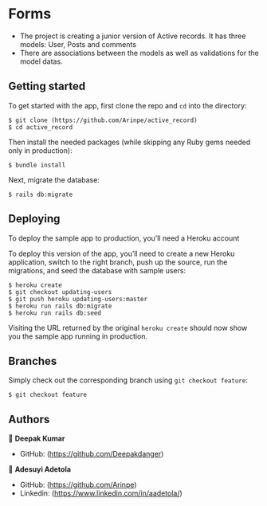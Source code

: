 # Forms

- The project is creating a junior version of Active records. It has three models: User, Posts and comments
- There are associations between the models as well as validations for the model datas.
## Getting started

To get started with the app, first clone the repo and `cd` into the directory:

```
$ git clone (https://github.com/Arinpe/active_record)
$ cd active_record
```

Then install the needed packages (while skipping any Ruby gems needed only in production):

```
$ bundle install
```

Next, migrate the database:

```
$ rails db:migrate
```
## Deploying

To deploy the sample app to production, you’ll need a Heroku account

To deploy this version of the app, you’ll need to create a new Heroku application, switch to the right branch, push up the source, run the migrations, and seed the database with sample users:

```
$ heroku create
$ git checkout updating-users
$ git push heroku updating-users:master
$ heroku run rails db:migrate
$ heroku run rails db:seed
```

Visiting the URL returned by the original `heroku create` should now show you the sample app running in production. 

## Branches

Simply check out the corresponding branch using `git checkout feature`:

```
$ git checkout feature
```

## Authors

👤 **Deepak Kumar**
- GitHub: (https://github.com/Deepakdanger)

👤 **Adesuyi Adetola**
-  GitHub: (https://github.com/Arinpe)
-  Linkedin: (https://www.linkedin.com/in/aadetola/)    